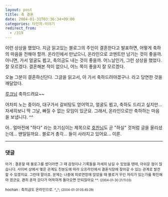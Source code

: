 ```yaml
---
layout: post
title: 축 결혼
date: 2004-01-31T03:36:34+09:00
categories: 타인의-이야기
redirect_from:
  - /319
---
```


이런 상상을 했었다. 지금 읽고있는 블로그의 주인이 결혼한다고 발표하면, 어떻게 축하의 마음을 전해야 할까. 온라인에서 만났으니, 온라인으로 코멘트만 남기는 것이 좋을까. 아니면, 가서 얼굴도 뵙고, 축의금도 내는 것이 좋을까. 어느날인가, 그런 상상을 했었다. 잘 모르겠다. 결혼해본 적이 없으니, 어느 쪽이 좋을지 잘 모르겠다.

오늘 그분이 결혼하신단다. 그글을 읽고서, 아 가서 축하드려야겠구나. 라고 당연한 것을 깨달았다.

<a href="http://cyana.woweb.net/eh/archives/000412.html" target=bb>루크님</a> 축하드려요~~

어차피 노는 중이라, 대구가서 갈비탕도 얻어먹고, 얼굴도 뵙고, 축하도 드리고 싶지만... 자세히보니 딱 그날, 빠질 수 없는 모임이 있군요. 그래서, 온라인으로만 축하하는 마음을 보냅니다. ^^

아.. 얼마전에 "하다" 라는 호기심이는 제목으로 <a href="http://hochan.net/archives/2004/01/24@11:58AM.html" target=bb>호찬님</a>도 곧 "하실" 것처럼 글을 올리셨는데... 왠일일까요.. 블로거 총각... 들이 사라지고 있어요... 이론.

* * *

### 댓글



<!--- cmt:665 --->
<!--- mail: --->
<!--- parent:0 --->

<small>아거 : 결혼할 때 블로그를 썼더라면  그 때 감정이나 기록들을 자세히 남길 수 있었을 텐테, 아쉬운 점이 많습니다.  사이버 상에서 맺은 관계도 친분도에 따라  오프라인에서 결혼식장에 찾아갈 수 있는  관계로 발전할 수 있겠지요.  그런데 말이죠. 문제는 나중에 피로연장에 앉았을 때 블로거 우인 자리가 있는가를 확인해야 겠군요. 괜히 혼자 갔다가 머쓱하게 돌아오면 안되잖아요 ^^. <small>(2004-01-30 21:11:03)</small></small>


<!--- cmt:666 --->
<!--- mail: --->
<!--- parent:0 --->

<small>hochan : 축의금도 온라인으로. ^_^; <small>(2004-01-31 05:45:29)</small></small>

